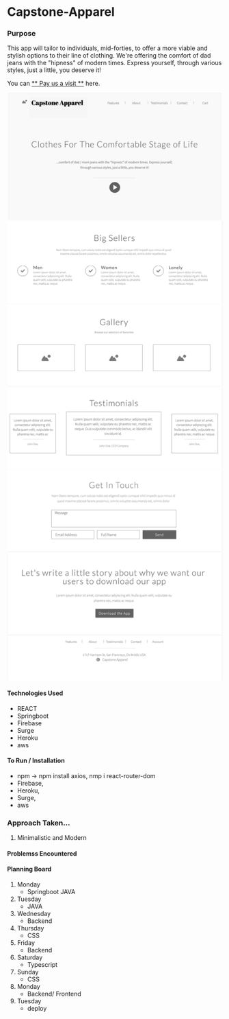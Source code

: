 # Capstone-Apparel


### Purpose
This app will tailor to individuals, mid-forties, to offer a more viable and stylish options to their line of clothing. We're offering the comfort of dad jeans with the "hipness" of modern times. Express yourself, through various styles, just a little, you deserve it!

You can [** Pay us a visit **](https://facebook.github.io/create-react-app/docs/getting-started) here.

![wireframe](./WireframeApparel1.png)
![wireframe](./WireframeApparel2.png)
![wireframe](./WireframeApparel3.png)
![wireframe](./WireframeApparel4.png)
![wireframe](./WireframeApparel5.png)
![wireframe](./WireframeApparel6.png)
 

 #### Technologies Used
 + REACT
 + Springboot
 + Firebase
 + Surge
 + Heroku
 + aws

 

 #### To Run / Installation
 + npm -> npm install axios, nmp i react-router-dom
 + Firebase, 
 + Heroku, 
 + Surge,
 + aws

 ### Approach Taken...
 1. Minimalistic and Modern


 #### Problemss Encountered


 #### Planning Board
 
 1. Monday
    + Springboot JAVA
 2. Tuesday
    + JAVA
 3. Wednesday
    + Backend
 4. Thursday
    + CSS
 5. Friday
    + Backend
 6. Saturday
    + Typescript
 7. Sunday
    + CSS
 8. Monday
    + Backend/ Frontend
 9. Tuesday
    + deploy




